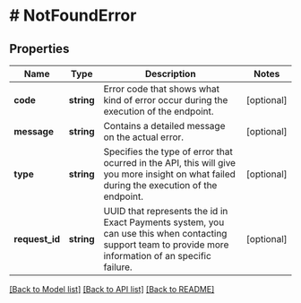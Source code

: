 # # NotFoundError

## Properties

Name | Type | Description | Notes
------------ | ------------- | ------------- | -------------
**code** | **string** | Error code that shows what kind of error occur during the execution of the endpoint. | [optional]
**message** | **string** | Contains a detailed message on the actual error. | [optional]
**type** | **string** | Specifies the type of error that ocurred in the API, this will give you more insight on what failed during the execution of the endpoint. | [optional]
**request_id** | **string** | UUID that represents the id in Exact Payments system, you can use this when contacting support team to provide more information of an specific failure. | [optional]

[[Back to Model list]](../../README.md#models) [[Back to API list]](../../README.md#endpoints) [[Back to README]](../../README.md)
